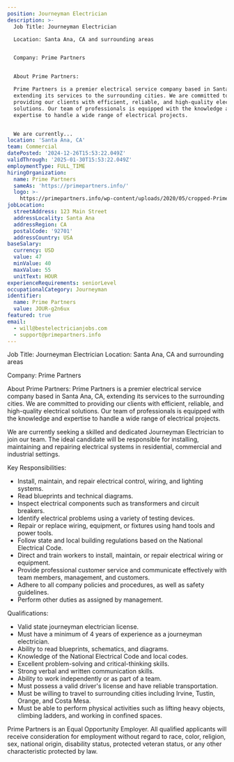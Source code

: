 ```yaml
---
position: Journeyman Electrician
description: >-
  Job Title: Journeyman Electrician

  Location: Santa Ana, CA and surrounding areas


  Company: Prime Partners


  About Prime Partners:

  Prime Partners is a premier electrical service company based in Santa Ana, CA,
  extending its services to the surrounding cities. We are committed to
  providing our clients with efficient, reliable, and high-quality electrical
  solutions. Our team of professionals is equipped with the knowledge and
  expertise to handle a wide range of electrical projects. 


  We are currently...
location: 'Santa Ana, CA'
team: Commercial
datePosted: '2024-12-26T15:53:22.049Z'
validThrough: '2025-01-30T15:53:22.049Z'
employmentType: FULL_TIME
hiringOrganization:
  name: Prime Partners
  sameAs: 'https://primepartners.info/'
  logo: >-
    https://primepartners.info/wp-content/uploads/2020/05/cropped-Prime-Partners-Logo-NO-BG-1-1.png
jobLocation:
  streetAddress: 123 Main Street
  addressLocality: Santa Ana
  addressRegion: CA
  postalCode: '92701'
  addressCountry: USA
baseSalary:
  currency: USD
  value: 47
  minValue: 40
  maxValue: 55
  unitText: HOUR
experienceRequirements: seniorLevel
occupationalCategory: Journeyman
identifier:
  name: Prime Partners
  value: JOUR-g2n6ux
featured: true
email:
  - will@bestelectricianjobs.com
  - support@primepartners.info
---
```




Job Title: Journeyman Electrician
Location: Santa Ana, CA and surrounding areas

Company: Prime Partners

About Prime Partners:
Prime Partners is a premier electrical service company based in Santa Ana, CA, extending its services to the surrounding cities. We are committed to providing our clients with efficient, reliable, and high-quality electrical solutions. Our team of professionals is equipped with the knowledge and expertise to handle a wide range of electrical projects. 

We are currently seeking a skilled and dedicated Journeyman Electrician to join our team. The ideal candidate will be responsible for installing, maintaining and repairing electrical systems in residential, commercial and industrial settings.

Key Responsibilities:

- Install, maintain, and repair electrical control, wiring, and lighting systems.
- Read blueprints and technical diagrams.
- Inspect electrical components such as transformers and circuit breakers.
- Identify electrical problems using a variety of testing devices.
- Repair or replace wiring, equipment, or fixtures using hand tools and power tools.
- Follow state and local building regulations based on the National Electrical Code.
- Direct and train workers to install, maintain, or repair electrical wiring or equipment.
- Provide professional customer service and communicate effectively with team members, management, and customers.
- Adhere to all company policies and procedures, as well as safety guidelines.
- Perform other duties as assigned by management.

Qualifications:

- Valid state journeyman electrician license.
- Must have a minimum of 4 years of experience as a journeyman electrician.
- Ability to read blueprints, schematics, and diagrams.
- Knowledge of the National Electrical Code and local codes.
- Excellent problem-solving and critical-thinking skills.
- Strong verbal and written communication skills.
- Ability to work independently or as part of a team.
- Must possess a valid driver's license and have reliable transportation.
- Must be willing to travel to surrounding cities including Irvine, Tustin, Orange, and Costa Mesa.
- Must be able to perform physical activities such as lifting heavy objects, climbing ladders, and working in confined spaces.

Prime Partners is an Equal Opportunity Employer. All qualified applicants will receive consideration for employment without regard to race, color, religion, sex, national origin, disability status, protected veteran status, or any other characteristic protected by law.
